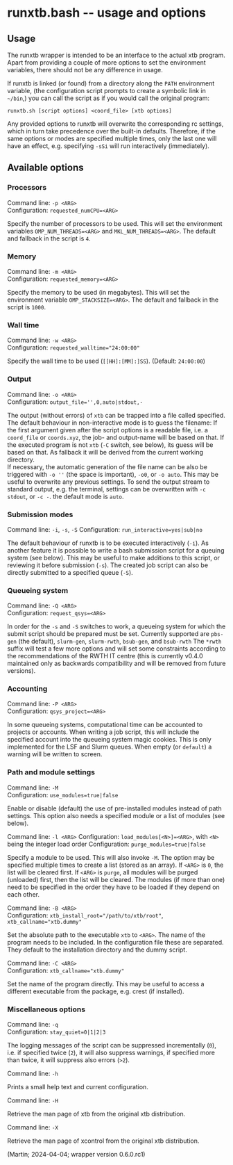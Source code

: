 # runxtb.bash -- usage and options

## Usage

The runxtb wrapper is intended to be an interface to the actual xtb program.
Apart from providing a couple of more options to set the environment variables,
there should not be any difference in usage.

If runxtb is linked (or found) from a directory along the `PATH` environment variable,
(the configuration script prompts to create a symbolic link in `~/bin`,)
you can call the script as if you would call the original program:
```
runxtb.sh [script options] <coord_file> [xtb options]
```
Any provided options to runxtb will overwrite the corresponding rc settings,
which in turn take precedence over the built-in defaults.
Therefore, if the same options or modes are specified multiple times, only the last one will have an effect,
e.g. specifying `-sSi` will run interactively (immediately).

## Available options

### Processors

Command line: `-p <ARG>`  
Configuration: `requested_numCPU=<ARG>`

Specify the number of processors to be used. This will set the environment variables `OMP_NUM_THREADS=<ARG>` and `MKL_NUM_THREADS=<ARG>`.
The default and fallback in the script is `4`.

### Memory

Command line: `-m <ARG>`  
Configuration: `requested_memory=<ARG>`

Specify the memory to be used (in megabytes). This will set the environment variable `OMP_STACKSIZE=<ARG>`.
The default and fallback in the script is `1000`.

### Wall time

Command line: `-w <ARG>`  
Configuration: `requested_walltime="24:00:00"`
 
Specify the wall time to be used (`[[HH]:[MM]:]SS`). (Default: `24:00:00`)

### Output

Command line:  `-o <ARG>`  
Configuration: `output_file='',0,auto|stdout,-`

The output (without errors) of `xtb` can be trapped into a file called specified.  
The default behaviour in non-interactive mode is to guess the filename:
If the first argument given after the script options is a readable file, i.e. a `coord_file` or `coords.xyz`,
the job- and output-name will be based on that. If the executed program is not `xtb` (`-C` switch, see below),
its guess will be based on that. As fallback it will be derived from the current working directory.  
If necessary, the automatic generation of the file name can be also be triggered with `-o ''` (the space is important),
`-o0`, or `-o auto`. This may be useful to overwrite any previous settings.
To send the output stream to standard output, e.g. the terminal, settings can be overwritten with `-c stdout`,
or `-c -`.
the default mode is `auto`.

### Submission modes

Command line: `-i`, `-s`, `-S`
Configuration: `run_interactive=yes|sub|no`

The default behaviour of runxtb is to be executed interactively (`-i`).
As another feature it is possible to write a bash submission script for a queuing system (see below).
This may be useful to make additions to this script, or reviewing it before submission (`-s`).
The created job script  can also be directly submitted to a specified queue (`-S`).

### Queueing system

Command line: `-Q <ARG>`  
Configuration: `request_qsys=<ARG>`

In order for the `-s` and `-S` switches to work, a queueing system for which the submit script should be prepared must be set.
Currently supported are `pbs-gen` (the default), `slurm-gen`, `slurm-rwth`, `bsub-gen`, and `bsub-rwth`
The `*rwth` suffix will test a few more options and will set some constraints according to the recommendations of the RWTH IT centre
(this is currently v0.4.0 maintained only as backwards compatibility and will be removed from future versions).

### Accounting

Command line: `-P <ARG>`  
Configuration: `qsys_project=<ARG>`

In some queueing systems, computational time can be accounted to projects or accounts.
When writing a job script, this will include the specified account into the queueing system magic cookies.
This is only implemented for the LSF and Slurm queues.
When empty (or `default`) a warning will be written to screen.

### Path and module settings

Command line: `-M`  
Configuration: `use_modules=true|false`

Enable or disable (default) the use of pre-installed modules instead of path settings.
This option also needs a specified module or a list of modules (see below).

Command line: `-l <ARG>` 
Configuration: `load_modules[<N>]=<ARG>`, with `<N>` being the integer load order
Configuration: `purge_modules=true|false`

Specify a module to be used. This will also invoke `-M`.
The option may be specified multiple times to create a list (stored as an array).
If `<ARG>` is `0`, the list will be cleared first.
If `<ARG>` is `purge`, all modules will be purged (unloaded) first, then the list will be cleared.
The modules (if more than one) need to be specified in the order they have to be loaded if they depend on each other.

Command line: `-B <ARG>`  
Configuration: `xtb_install_root="/path/to/xtb/root"`, `xtb_callname="xtb.dummy"`

Set the absolute path to the executable `xtb` to `<ARG>`. The name of the program needs to be included.
In the configuration file these are separated.
They default to the installation directory and the dummy script.

Command line: `-C <ARG>`  
Configuration: `xtb_callname="xtb.dummy"`

Set the name of the program directly. 
This may be useful to access a different executable from the package, e.g. crest (if installed).

### Miscellaneous options

Command line: `-q`  
Configuration: `stay_quiet=0|1|2|3`

The logging messages of the script can be suppressed incrementally (`0`), i.e. if specified twice (`2`), it will also suppress warnings,
if specified more than twice, it will suppress also errors (`>2`).

Command line: `-h`  

Prints a small help text and current configuration.

Command line: `-H`  

Retrieve the man page of xtb from the original xtb distribution.

Command line: `-X`  

Retrieve the man page of xcontrol from the original xtb distribution.

(Martin; 2024-04-04; wrapper version 0.6.0.rc1)
